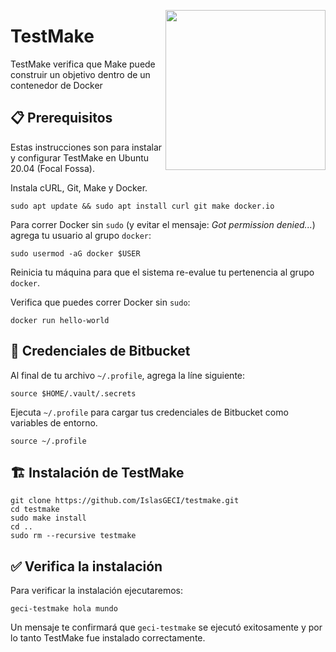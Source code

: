 <a href="https://www.islas.org.mx/"><img src="https://www.islas.org.mx/img/logo.svg" align="right" width="256" /></a>

# TestMake

TestMake verifica que Make puede construir un objetivo dentro de un contenedor de Docker

## 📋 Prerequisitos

Estas instrucciones son para instalar y configurar TestMake en Ubuntu 20.04 (Focal Fossa).

Instala cURL, Git, Make y Docker.

```shell
sudo apt update && sudo apt install curl git make docker.io
```

Para correr Docker sin `sudo` (y evitar el mensaje: _Got permission denied..._) agrega tu usuario al
grupo `docker`:

```shell
sudo usermod -aG docker $USER
```

Reinicia tu máquina para que el sistema re-evalue tu pertenencia al grupo `docker`.

Verifica que puedes correr Docker sin `sudo`:

```shell
docker run hello-world
```
## 🛂 Credenciales de Bitbucket

Al final de tu archivo `~/.profile`, agrega la líne siguiente:

```shell
source $HOME/.vault/.secrets
```

Ejecuta `~/.profile` para cargar tus credenciales de Bitbucket como variables de entorno.

```shell
source ~/.profile
```

## 🏗️ Instalación de TestMake

```shell
git clone https://github.com/IslasGECI/testmake.git
cd testmake
sudo make install
cd ..
sudo rm --recursive testmake
```

## ✅ Verifica la instalación

Para verificar la instalación ejecutaremos:

```shell
geci-testmake hola mundo
```

Un mensaje te confirmará que `geci-testmake` se ejecutó exitosamente y por lo tanto TestMake fue
instalado correctamente.

